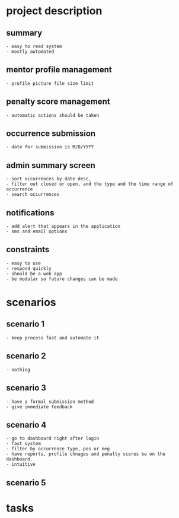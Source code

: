# project description

## summary
    - easy to read system
    - mostly automated

## mentor profile management
    - profile picture file size limit

## penalty score management
    - automatic actions should be taken

## occurrence submission
    - date for submission is M/D/YYYY

## admin summary screen
    - sort occurrences by date desc, 
    - filter out closed or open, and the type and the time range of occurrence
    - search occurrences

## notifications
    - add alert that appears in the application
    - sms and email options

## constraints
    - easy to use
    - respond quickly
    - should be a web app
    - be modular so future changes can be made

# scenarios

## scenario 1
    - keep process fast and automate it

## scenario 2
    - nothing
    
## scenario 3
    - have a formal submission method
    - give immediate feedback

## scenario 4
    - go to dashboard right after login
    - fast system
    - filter by occurrence type, pos or neg
    - have reports, profile chnages and penalty scores be on the dashboard.
    - intuitive
    
## scenario 5

# tasks

